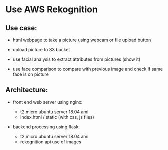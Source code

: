 # Use AWS Rekognition

## Use case:

- html webpage to take a picture using webcam or file upload button

- upload picture to S3 bucket
- use facial analysis to extract attributes from pictures (show it)
- use face comparison to compare with previous image and check if same face is on picture



## Architecture:

- front end web server using nginx: 

  - t2.micro ubuntu server 18.04 ami
  - index.html / static (with css, js files)

- backend processing using flask:

  - t2.micro ubuntu server 18.04 ami
  - rekognition api use of images

  

